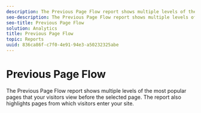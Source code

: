```yaml
---
description: The Previous Page Flow report shows multiple levels of the most popular pages that your visitors view before the selected page. The report also highlights pages from which visitors enter your site.
seo-description: The Previous Page Flow report shows multiple levels of the most popular pages that your visitors view before the selected page. The report also highlights pages from which visitors enter your site.
seo-title: Previous Page Flow
solution: Analytics
title: Previous Page Flow
topic: Reports
uuid: 836ca86f-c7f0-4e91-94e3-a50232325abe
---
```


# Previous Page Flow

The Previous Page Flow report shows multiple levels of the most popular pages that your visitors view before the selected page. The report also highlights pages from which visitors enter your site.

